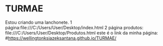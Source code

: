 # TURMAE
Estou criando uma lanchonete.
1 página:file:///C:/Users/User/Desktop/index.html
2 página produtos: file:///C:/Users/User/Desktop/Produtos.html
este é o link da minha página: #https://wellingtonksiazeksantana.github.io/TURMAE/

